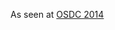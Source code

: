 As seen at [OSDC 2014](http://2014.osdc.com.au/presentation/12-disentangle-new-fangled-image-mangler)
